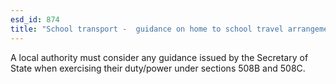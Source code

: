 ```yaml
---
esd_id: 874
title: "School transport -  guidance on home to school travel arrangements"
---
```


A local authority must consider any guidance issued by the Secretary of State when exercising their duty/power under sections 508B and 508C.

